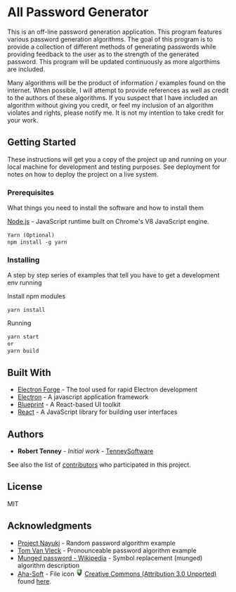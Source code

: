 # All Password Generator

This is an off-line password generation application. This program features various password generation algorithms. The goal of this program is to provide a collection of different methods of generating passwords while providing feedback to the user as to the strength of the generated password. This program will be updated continuously as more algorthims are included.

Many algorithms will be the product of information / examples found on the internet. When possible, I will attempt to provide references as well as credit to the authors of these algorithms. If you suspect that I have included an algorithm without giving you credit, or feel my inclusion of an algorithm violates and rights, please notify me. It is not my intention to take credit for your work.

## Getting Started

These instructions will get you a copy of the project up and running on your local machine for development and testing purposes. See deployment for notes on how to deploy the project on a live system.

### Prerequisites

What things you need to install the software and how to install them

[Node.js](https://nodejs.org/en/) - JavaScript runtime built on Chrome's V8 JavaScript engine.
```
Yarn (Optional)
npm install -g yarn
```

### Installing

A step by step series of examples that tell you have to get a development env running

Install npm modules

```
yarn install
```

Running

```
yarn start
or
yarn build
```

## Built With

* [Electron Forge](https://electronforge.io/) - The tool used for rapid Electron development
* [Electron](https://electronjs.org/) - A javascript application framework
* [Blueprint](http://blueprintjs.com/) - A React-based UI toolkit
* [React](https://reactjs.org/) - A JavaScript library for building user interfaces

## Authors

* **Robert Tenney** - *Initial work* - [TenneySoftware](http://www.tenneysoftware.com/)

See also the list of [contributors](https://github.com/your/project/contributors) who participated in this project.

## License

MIT

<!-- This project is licensed under the MIT License - see the [LICENSE.md](LICENSE.md) file for details -->

## Acknowledgments

* [Project Nayuki](https://www.nayuki.io/page/random-password-generator-javascript) - Random password algorithm example
* [Tom Van Vleck](http://multicians.org/thvv/gpw-js.html) - Pronounceable password algorithm example
* [Munged password - Wikipedia](https://en.wikipedia.org/wiki/Munged_password) - Symbol replacement (munged) algorithm description
* [Aha-Soft](https://www.iconfinder.com/aha-soft) - File icon <img style="width: 16px; height: 16px;" src="./resources/Icon.png"> [Creative Commons (Attribution 3.0 Unported)](http://creativecommons.org/licenses/by/3.0/) found [here](https://www.iconfinder.com/icons/128427/antivirus_guard_locked_password_privacy_private_protect_protection_safe_secure_security_shield_icon#size=64).